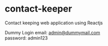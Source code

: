 # contact-keeper
Contact keeping web application using Reactjs

Dummy Login
email: admin@dummymail.com  
password: admin123
